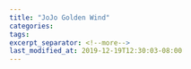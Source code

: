 ```yaml
---
title: "JoJo Golden Wind"
categories:
tags:
excerpt_separator: <!--more-->
last_modified_at: 2019-12-19T12:30:03-08:00
---
```


